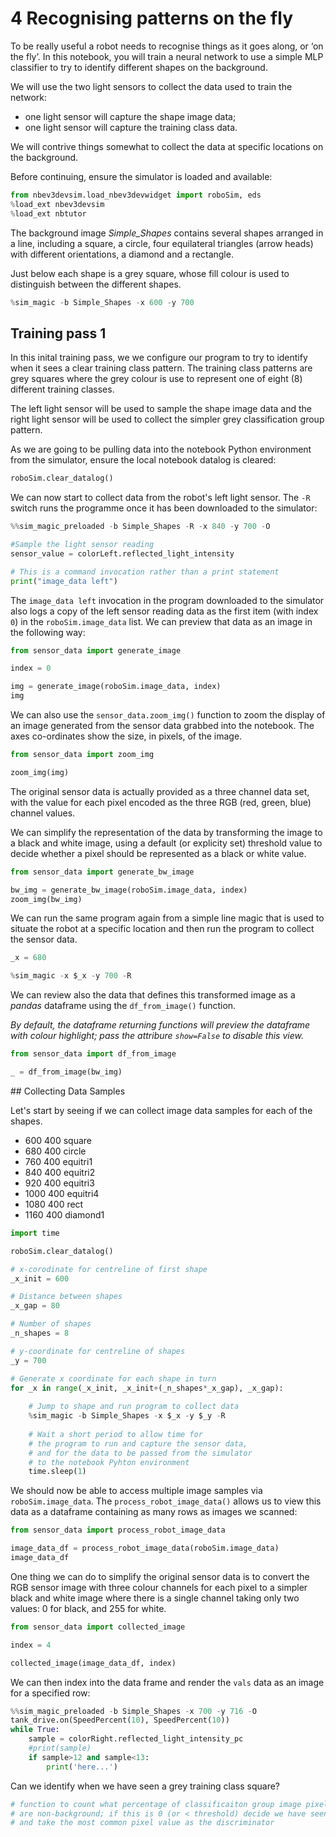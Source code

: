 <!-- #region -->
# 4 Recognising patterns on the fly



To be really useful a robot needs to recognise things as it goes along, or ‘on the fly’. In this notebook, you will train a neural network to use a simple MLP classifier to try to identify different shapes on the background.

We will use the two light sensors to collect the data used to train the network:

- one light sensor will capture the shape image data;
- one light sensor will capture the training class data.

We will contrive things somewhat to collect the data at specific locations on the background.

Before continuing, ensure the simulator is loaded and available:
<!-- #endregion -->


```python
from nbev3devsim.load_nbev3devwidget import roboSim, eds
%load_ext nbev3devsim
%load_ext nbtutor
```

The background image *Simple_Shapes* contains several shapes arranged in a line, including a square, a circle, four equilateral triangles (arrow heads) with different orientations, a diamond and a rectangle.

Just below each shape is a grey square, whose fill colour is used to distinguish between the different shapes.

```python
%sim_magic -b Simple_Shapes -x 600 -y 700
```

## Training pass 1

In this inital training pass, we we configure our program to try to identify when it sees a clear training class pattern. The training class patterns are grey squares where the grey colour is use to represent one of eight (8) different training classes.

The left light sensor will be used to sample the shape image data and the right light sensor will be used to collect the simpler grey classification group pattern.

As we are going to be pulling data into the notebook Python environment from the simulator, ensure the local notebook datalog is cleared:

```python
roboSim.clear_datalog()
```

We can now start to collect data from the robot's left light sensor. The `-R` switch runs the programme once it has been downloaded to the simulator:

```python
%%sim_magic_preloaded -b Simple_Shapes -R -x 840 -y 700 -O

#Sample the light sensor reading
sensor_value = colorLeft.reflected_light_intensity

# This is a command invocation rather than a print statement
print("image_data left")
```

The `image_data left` invocation in the program downloaded to the simulator also logs a copy of the left sensor reading data as the first item (with index `0`) in the `roboSim.image_data` list. We can preview that data as an image in the following way:

```python
from sensor_data import generate_image

index = 0

img = generate_image(roboSim.image_data, index)
img
```

We can also use the `sensor_data.zoom_img()` function to zoom the display of an image generated from the sensor data grabbed into the notebook. The axes co-ordinates show the size, in pixels, of the image.

```python
from sensor_data import zoom_img

zoom_img(img)
```

The original sensor data is actually provided as a three channel data set, with the value for each pixel encoded as the three RGB (red, green, blue) channel values.

We can simplify the representation of the data by transforming the image to a black and white image, using a default (or explicity set) threshold value to decide whether a pixel should be represented as a black or white value.

```python
from sensor_data import generate_bw_image

bw_img = generate_bw_image(roboSim.image_data, index)
zoom_img(bw_img)
```

We can run the same program again from a simple line magic that is used to situate the robot at a specific location and then run the program to collect the sensor data.

```python
_x = 680

%sim_magic -x $_x -y 700 -R
```

We can review also the data that defines this transformed image as a *pandas* dataframe using the `df_from_image()` function.

*By default, the dataframe returning functions will preview the dataframe with colour highlight; pass the attribure `show=False` to disable this view.*

```python
from sensor_data import df_from_image

_ = df_from_image(bw_img)
```

## Collecting Data Samples

Let's start by seeing if we can collect image data samples for each of the shapes.


- 600 400 square
- 680 400 circle
- 760 400 equitri1
- 840 400 equitri2
- 920 400 equitri3
- 1000 400 equitri4
- 1080 400 rect
- 1160 400 diamond1

```python
import time

roboSim.clear_datalog()

# x-corodinate for centreline of first shape
_x_init = 600

# Distance between shapes
_x_gap = 80

# Number of shapes
_n_shapes = 8

# y-coordinate for centreline of shapes
_y = 700

# Generate x coordinate for each shape in turn
for _x in range(_x_init, _x_init+(_n_shapes*_x_gap), _x_gap):
    
    # Jump to shape and run program to collect data
    %sim_magic -b Simple_Shapes -x $_x -y $_y -R
    
    # Wait a short period to allow time for
    # the program to run and capture the sensor data,
    # and for the data to be passed from the simulator
    # to the notebook Pyhton environment
    time.sleep(1)

```

We should now be able to access multiple image samples via `roboSim.image_data`. The `process_robot_image_data()` allows us to view this data as a dataframe containing as many rows as images we scanned:

```python
from sensor_data import process_robot_image_data

image_data_df = process_robot_image_data(roboSim.image_data)
image_data_df
```

One thing we can do to simplify the original sensor data is to convert the RGB sensor image with three colour channels for each pixel to a simpler black and white image where there is a single channel taking only two values: 0 for black, and 255 for white. 

```python
from sensor_data import collected_image

index = 4

collected_image(image_data_df, index)
```

We can then index into the data frame and render the `vals` data as an image for a specified row:

```python
%%sim_magic_preloaded -b Simple_Shapes -x 700 -y 716 -O
tank_drive.on(SpeedPercent(10), SpeedPercent(10))
while True:
    sample = colorRight.reflected_light_intensity_pc
    #print(sample)
    if sample>12 and sample<13:
        print('here...')
```

Can we identify when we have seen a grey training class square?

```python
# function to count what percentage of classificaiton group image pixels
# are non-background; if this is 0 (or < threshold) decide we have seen a thing
# and take the most common pixel value as the discriminator
```

